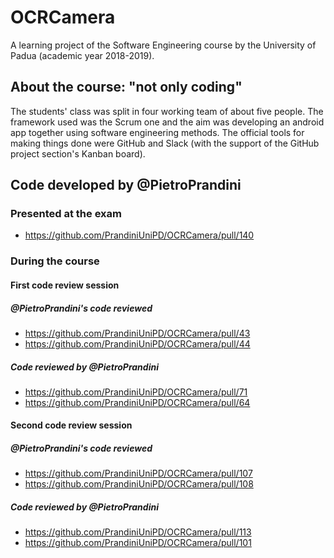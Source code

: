 # OCRCamera
A learning project of the Software Engineering course by the University of Padua (academic year 2018-2019).  

## About the course: "not only coding"
The students' class was split in four working team of about five people.
The framework used was the Scrum one and the aim was developing an android app together using software engineering methods.
The official tools for making things done were GitHub and Slack (with the support of the GitHub project section's Kanban board).

## Code developed by @PietroPrandini
### Presented at the exam
* https://github.com/PrandiniUniPD/OCRCamera/pull/140  
### During the course
#### First code review session
##### @PietroPrandini's code reviewed
* https://github.com/PrandiniUniPD/OCRCamera/pull/43
* https://github.com/PrandiniUniPD/OCRCamera/pull/44
##### Code reviewed by @PietroPrandini
* https://github.com/PrandiniUniPD/OCRCamera/pull/71
* https://github.com/PrandiniUniPD/OCRCamera/pull/64
#### Second code review session
##### @PietroPrandini's code reviewed
* https://github.com/PrandiniUniPD/OCRCamera/pull/107
* https://github.com/PrandiniUniPD/OCRCamera/pull/108
##### Code reviewed by @PietroPrandini
* https://github.com/PrandiniUniPD/OCRCamera/pull/113
* https://github.com/PrandiniUniPD/OCRCamera/pull/101

